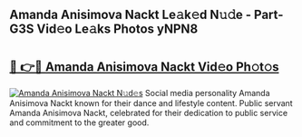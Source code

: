## Amanda Anisimova Nackt Le𝚊k𝚎d N𝚞𝚍e - Part-G3S Vid𝚎o Le𝚊ks Photos yNPN8

# <h2><a href="http://fb7m9q.evod.top/?m=Amanda+Anisimova+Nackt">🔗 👉🔴 Amanda Anisimova Nackt Vid𝚎o Ph𝚘t𝚘s</a></h2>

[![Amanda Anisimova Nackt N𝚞d𝚎s](https://i.imgur.com/8V9OHl7.gif)](http://fb7m9q.evod.top/?m=Amanda+Anisimova+Nackt)
Social media personality Amanda Anisimova Nackt known for their dance and lifestyle content. Public servant Amanda Anisimova Nackt, celebrated for their dedication to public service and commitment to the greater good. 
